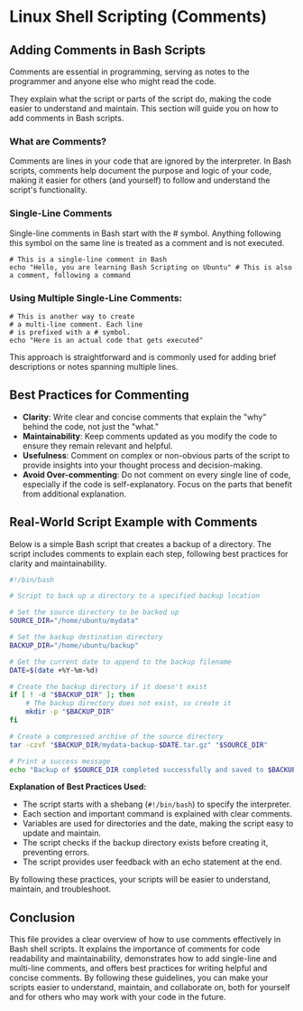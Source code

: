 # Linux Shell Scripting (Comments)

## Adding Comments in Bash Scripts

Comments are essential in programming, serving as notes to the programmer and anyone else who might read the code.

They explain what the script or parts of the script do, making the code easier to understand and maintain. This section will guide you on how to add comments in Bash scripts.

### What are Comments?
Comments are lines in your code that are ignored by the interpreter. In Bash scripts, comments help document the purpose and logic of your code, making it easier for others (and yourself) to follow and understand the script's functionality.

### Single-Line Comments
Single-line comments in Bash start with the # symbol. Anything following this symbol on the same line is treated as a comment and is not executed.

~~~
# This is a single-line comment in Bash
echo "Hello, you are learning Bash Scripting on Ubuntu" # This is also a comment, following a command
~~~

### Using Multiple Single-Line Comments:
~~~
# This is another way to create
# a multi-line comment. Each line
# is prefixed with a # symbol.
echo "Here is an actual code that gets executed"
~~~
This approach is straightforward and is commonly used for adding brief descriptions or notes spanning multiple lines.

## Best Practices for Commenting
- **Clarity**: Write clear and concise comments that explain the "why" behind the code, not just the "what."
- **Maintainability**: Keep comments updated as you modify the code to ensure they remain relevant and helpful.
- **Usefulness**: Comment on complex or non-obvious parts of the script to provide insights into your thought process and decision-making.
- **Avoid Over-commenting**: Do not comment on every single line of code, especially if the code is self-explanatory. Focus on the parts that benefit from additional explanation.

## Real-World Script Example with Comments

Below is a simple Bash script that creates a backup of a directory. The script includes comments to explain each step, following best practices for clarity and maintainability.

~~~bash
#!/bin/bash

# Script to back up a directory to a specified backup location

# Set the source directory to be backed up
SOURCE_DIR="/home/ubuntu/mydata"

# Set the backup destination directory
BACKUP_DIR="/home/ubuntu/backup"

# Get the current date to append to the backup filename
DATE=$(date +%Y-%m-%d)

# Create the backup directory if it doesn't exist
if [ ! -d "$BACKUP_DIR" ]; then
    # The backup directory does not exist, so create it
    mkdir -p "$BACKUP_DIR"
fi

# Create a compressed archive of the source directory
tar -czvf "$BACKUP_DIR/mydata-backup-$DATE.tar.gz" "$SOURCE_DIR"

# Print a success message
echo "Backup of $SOURCE_DIR completed successfully and saved to $BACKUP_DIR/mydata-backup-$DATE.tar.gz"
~~~

**Explanation of Best Practices Used:**
- The script starts with a shebang (`#!/bin/bash`) to specify the interpreter.
- Each section and important command is explained with clear comments.
- Variables are used for directories and the date, making the script easy to update and maintain.
- The script checks if the backup directory exists before creating it, preventing errors.
- The script provides user feedback with an echo statement at the end.

By following these practices, your scripts will be easier to understand, maintain, and troubleshoot.

## Conclusion

This file provides a clear overview of how to use comments effectively in Bash shell scripts. It explains the importance of comments for code readability and maintainability, demonstrates how to add single-line and multi-line comments, and offers best practices for writing helpful and concise comments. By following these guidelines, you can make your scripts easier to understand, maintain, and collaborate on, both for yourself and for others who may work with your code in the future.

